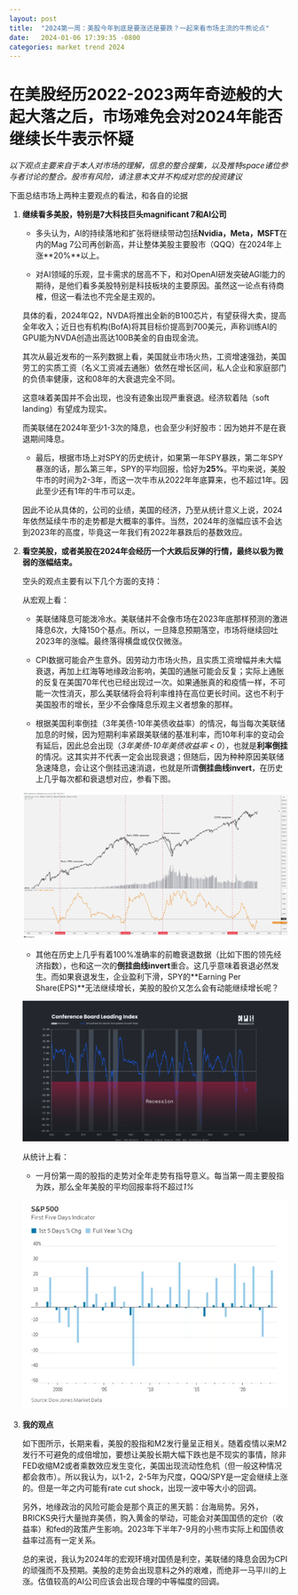 ```yaml
---
layout: post
title:  "2024第一周：美股今年到底是要涨还是要跌？一起来看市场主流的牛熊论点"
date:   2024-01-06 17:39:35 -0800
categories: market trend 2024
---
```

# 在美股经历2022-2023两年奇迹般的大起大落之后，市场难免会对2024年能否继续长牛表示怀疑

*以下观点主要来自于本人对市场的理解，信息的整合搜集，以及推特space诸位参与者讨论的整合。股市有风险，请注意本文并不构成对您的投资建议*

下面总结市场上两种主要观点的看法，和各自的论据

 1. **继续看多美股，特别是7大科技巨头magnificant 7和AI公司**

    - 多头认为，AI的持续落地和扩张将继续带动包括**Nvidia，Meta，MSFT**在内的Mag 7公司再创新高，并让整体美股主要股市（QQQ）在2024年上涨**20%**以上。

    - 对AI领域的乐观，显卡需求的居高不下，和对OpenAI研发突破AGI能力的期待，是他们看多美股特别是科技板块的主要原因。虽然这一论点有待商榷，但这一看法也不完全是主观的。

    具体的看，2024年Q2，NVDA将推出全新的B100芯片，有望获得大卖，提高全年收入；近日也有机构(BofA)将其目标价提高到700美元，声称训练AI的GPU能为NVDA创造出高达100B美金的自由现金流。

    其次从最近发布的一系列数据上看，美国就业市场火热，工资增速强劲，美国劳工的实质工资（名义工资减去通胀）依然在增长区间，私人企业和家庭部门的负债率健康，这和08年的大衰退完全不同。

    这意味着美国并不会出现，也没有迹象出现严重衰退。经济软着陆（soft landing）有望成为现实。

    而美联储在2024年至少1-3次的降息，也会至少利好股市：因为她并不是在衰退期间降息。

    - 最后，根据市场上对SPY的历史统计，如果第一年SPY暴跌，第二年SPY暴涨的话，那么第三年，SPY的平均回报，恰好为**25%**。平均来说，美股牛市的时间为2-3年，而这一次牛市从2022年年底算来，也不超过1年。因此至少还有1年的牛市可以走。

    因此不论从具体的，公司的业绩，美国的经济，乃至从统计意义上说，2024年依然延续牛市的走势都是大概率的事件。当然，2024年的涨幅应该不会达到2023年的高度，毕竟这一年我们有2022年暴跌后的基数效应。


 2. **看空美股，或者美股在2024年会经历一个大跌后反弹的行情，最终以极为微弱的涨幅结束。**

    空头的观点主要有以下几个方面的支持：

    从宏观上看： 

    - 美联储降息可能泼冷水。美联储并不会像市场在2023年底那样预测的激进降息6次，大降150个基点。所以，一旦降息预期落空，市场将继续回吐2023年的涨幅。最终落得横盘或仅仅微涨。

    - CPI数据可能会产生意外。因劳动力市场火热，且实质工资增幅并未大幅衰退，再加上红海等地缘政治影响，美国的通胀可能会反复；实际上通胀的反复在美国70年代也已经出现过一次。如果通胀真的和疫情一样，不可能一次性消灭，那么美联储将会将利率维持在高位更长时间。这也不利于美国股市的增长，至少不会像降息乐观主义者想象的那样。

    - 根据美国利率倒挂（3年美债-10年美债收益率）的情况，每当每次美联储加息的时候，因为短期利率紧跟美联储的基准利率，而10年利率的变动会有延后，因此总会出现（*3年美债-10年美债收益率 < 0*），也就是**利率倒挂**的情况。这其实并不代表一定会出现衰退；但随后，因为种种原因美联储急速降息，会让这个倒挂迅速消退，也就是所谓**倒挂曲线invert**，在历史上几乎每次都和衰退想对应，参看下图。

    ![image tooltip here](/img/2024-01-06/rate-invert.jpg)

    - 其他在历史上几乎有着100%准确率的前瞻衰退数据（比如下图的领先经济指数），也和这一次的**倒挂曲线invert**重合。这几乎意味着衰退必然发生。而如果衰退发生，企业盈利下滑，SPY的**Earning Per Share(EPS)**无法继续增长，美股的股价又怎么会有动能继续增长呢？

    ![image tooltip here](/img/2024-01-06/conference-board-index.png)


    从统计上看：

    - 一月份第一周的股指的走势对全年走势有指导意义。每当第一周主要股指为跌，那么全年美股的平均回报率将不超过*1%*

    ![image tooltip here](/img/2024-01-06/first-5-days.png)



 3. **我的观点**

    如下图所示，长期来看，美股的股指和M2发行量呈正相关。随着疫情以来M2发行不可避免的成倍增加，要想让美股长期大幅下跌也是不现实的事情，除非FED收缩M2或者乘数效应发生变化，美国出现流动性危机（但一般这种情况都会救市）。所以我认为，以1-2，2-5年为尺度，QQQ/SPY是一定会继续上涨的。但是一年之内可能有rate cut shock，出现一波中等大小的回调。

    另外，地缘政治的风险可能会是那个真正的黑天鹅：台海局势。另外，BRICKS央行大量抛弃美债，购入黄金的举动，可能会对美国国债的定价（收益率）和fed的政策产生影响。2023年下半年7-9月的小熊市实际上和国债收益率过高有一定关系。

    总的来说，我认为2024年的宏观环境对国债是利空，美联储的降息会因为CPI的顽强而不及预期。美股的走势会出现意料之外的艰难，而绝非一马平川的上涨。估值较高的AI公司应该会出现合理的中等幅度的回调。
